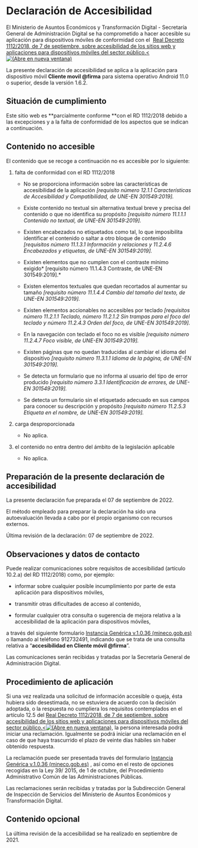 # Declaración de Accesibilidad

El Ministerio de Asuntos Económicos y Transformación Digital -
Secretaría General de Administración Digital se ha comprometido a hacer
accesible su aplicación para dispositivos móviles de conformidad con
el  [Real Decreto 1112/2018, de 7 de septiembre, sobre accesibilidad de
los sitios web y aplicaciones para dispositivos móviles del sector
público.<<img src="media/image1.gif"
alt="(Abre en nueva ventana)" />](http://www.boe.es/diario_boe/txt.php?id=BOE-A-2018-12699)

La presente declaración de accesibilidad se aplica a la aplicación para
dispositivo móvil **Cliente movil @firma** para sistema operativo
Android 11.0 o superior, desde la <span class="mark">versión
1.6.2</span>.

## **Situación de cumplimiento**

Este sitio web es **parcialmente conforme **con el RD 1112/2018 debido a
las excepciones y a la falta de conformidad de los aspectos que se
indican a continuación.

## **Contenido no accesible**

El contenido que se recoge a continuación no es accesible por lo
siguiente:

1.  falta de conformidad con el RD 1112/2018

    -   No se proporciona información sobre las características de
        accesibilidad de la aplicación *\[requisito número 12.1.1
        Características de Accesibilidad y Compatibilidad, de UNE-EN
        301549:2019\].*

    -   Existe contenido no textual sin alternativa textual breve y
        precisa del contenido o que no identifica su propósito
        *\[requisito número 11.1.1.1 Contenido no textual, de UNE-EN
        301549:2019\].*

    -   Existen encabezados no etiquetados como tal, lo que imposibilita
        identificar el contenido o saltar a otro bloque de contenido
        *\[requisitos número 11.1.3.1 Información y relaciones y
        11.2.4.6 Encabezados y etiquetas, de UNE-EN 301549:2019\].*

    -   Existen elementos que no cumplen con el contraste mínimo
        exigido* \[requisito número 11.1.4.3 Contraste, de UNE-EN
        301549:2019\].*

    -   Existen elementos textuales que quedan recortados al aumentar su
        tamaño *\[requisito número 11.1.4.4 Cambio del tamaño del texto,
        de UNE-EN 301549:2019\].*

    -   Existen elementos accionables no accesibles por teclado
        *\[requisitos número 11.2.1.1 Teclado, número 11.2.1.2 Sin
        trampas para el foco del teclado y número 11.2.4.3 Orden del
        foco, de UNE-EN 301549:2019\].*

    -   En la navegación con teclado el foco no es visible *\[requisito
        número 11.2.4.7 Foco visible, de UNE-EN 301549:2019\].*

    -   Existen páginas que no quedan traducidas al cambiar el idioma
        del dispositivo *\[requisito número 11.3.1.1 Idioma de la
        página, de UNE-EN 301549:2019\].*

    -   Se detecta un formulario que no informa al usuario del tipo de
        error producido *\[requisito número 3.3.1 Identificación de
        errores, de UNE-EN 301549:2019\].*

    -   Se detecta un formulario sin el etiquetado adecuado en sus
        campos para conocer su descripción y propósito *\[requisito
        número 11.2.5.3 Etiqueta en el nombre, de UNE-EN 301549:2019\].*

2.  carga desproporcionada

    -   No aplica.

3.  el contenido no entra dentro del ámbito de la legislación aplicable

    -   No aplica.

## **Preparación de la presente declaración de accesibilidad**

La presente declaración fue preparada el 07 de septiembre de 2022.

El método empleado para preparar la declaración ha sido una
autoevaluación llevada a cabo por el propio organismo con recursos
externos.

Última revisión de la declaración: 07 de septiembre de 2022.

## **Observaciones y datos de contacto**

Puede realizar comunicaciones sobre requisitos de accesibilidad
(artículo 10.2.a) del RD 1112/2018) como, por ejemplo:

-   informar sobre cualquier posible incumplimiento por parte de esta
    aplicación para dispositivos móviles,

-   transmitir otras dificultades de acceso al contenido,

-   formular cualquier otra consulta o sugerencia de mejora relativa a
    la accesibilidad de la aplicación para dispositivos móviles,

a través del siguiente formulario [Instancia Genérica v.1.0.36
(mineco.gob.es)](https://serviciosede.mineco.gob.es/FB/Home.aspx?control=161_IG)
o llamando al teléfono 912732491, indicando que se trata de una consulta
relativa a “**accesibilidad en Cliente móvil @firma**”.

Las comunicaciones serán recibidas y tratadas por la Secretaría General
de Administración Digital.

## **Procedimiento de aplicación**

Si una vez realizada una solicitud de información accesible o queja,
ésta hubiera sido desestimada, no se estuviera de acuerdo con la
decisión adoptada, o la respuesta no cumpliera los requisitos
contemplados en el artículo 12.5 del [Real Decreto 1112/2018, de 7 de
septiembre, sobre accesibilidad de los sitios web y aplicaciones para
dispositivos móviles del sector
público.<<img src="media/image1.gif"
alt="(Abre en nueva ventana)" />](http://www.boe.es/diario_boe/txt.php?id=BOE-A-2018-12699),
la persona interesada podrá iniciar una reclamación. Igualmente se podrá
iniciar una reclamación en el caso de que haya trascurrido el plazo de
veinte días hábiles sin haber obtenido respuesta.

La reclamación puede ser presentada través del formulario [Instancia
Genérica v.1.0.36
(mineco.gob.es)](https://serviciosede.mineco.gob.es/FB/Home.aspx?control=161_IG) ,
así como en el resto de opciones recogidas en la Ley 39/ 2015, de 1 de
octubre, del Procedimiento Administrativo Común de las Administraciones
Públicas.

Las reclamaciones serán recibidas y tratadas por la Subdirección General
de Inspección de Servicios del Ministerio de Asuntos Económicos y
Transformación Digital.

## **Contenido opcional**

La última revisión de la accesibilidad se ha realizado en septiembre de
2021.
